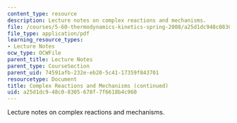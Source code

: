 ```yaml
---
content_type: resource
description: Lecture notes on complex reactions and mechanisms.
file: /courses/5-60-thermodynamics-kinetics-spring-2008/a25d1dc948c08305678f7f6618b4c960_5_60_lecture31.pdf
file_type: application/pdf
learning_resource_types:
- Lecture Notes
ocw_type: OCWFile
parent_title: Lecture Notes
parent_type: CourseSection
parent_uid: 74591afb-232e-eb20-5c41-17359f843701
resourcetype: Document
title: Complex Reactions and Mechanisms (continued)
uid: a25d1dc9-48c0-8305-678f-7f6618b4c960
---
```

Lecture notes on complex reactions and mechanisms.

